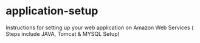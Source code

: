 # application-setup
Instructions for setting up your web application on Amazon Web Services ( Steps include JAVA, Tomcat &amp; MYSQL Setup)
